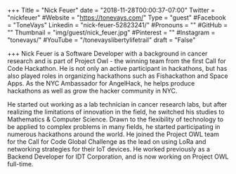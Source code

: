 +++
Title = "Nick Feuer"
date = "2018-11-28T00:00:37-07:00"
Twitter = "nickfeuer"
#Website = "https://tonevays.com/"
Type = "guest"
#Facebook = "ToneVays"
Linkedin = "nick-feuer-52823241/"
#Pronouns = ""
#GitHub = ""
Thumbnail = "img/guest/nick_feuer.jpg"
#Pinterest = ""
#Instagram = "tonevays/"
#YouTube = "/tonevayslibertylifetrail"
draft = "False"

+++
Nick Feuer is a Software Developer with a background in cancer research and is part of Project Owl - the winning team from the first Call for Code Hackathon. He is not only an active participant in hackathons, but has also played roles in organizing hackathons such as Fishackathon and Space Apps. As the NYC Ambassador for AngelHack, he helps produce hackathons as well as grow the hacker community in NYC.

He started out working as a lab technician in cancer research labs, but after realizing the limitations of innovation in the field, he switched his studies to Mathematics & Computer Science. Drawn to the flexibility of technology to be applied to complex problems in many fields, he started participating in numerous hackathons around the world. He joined the Project OWL team for the Call for Code Global Challenge as the lead on using LoRa and networking strategies for their IoT devices. He worked previously as a Backend Developer for IDT Corporation, and is now working on Project OWL full-time.
